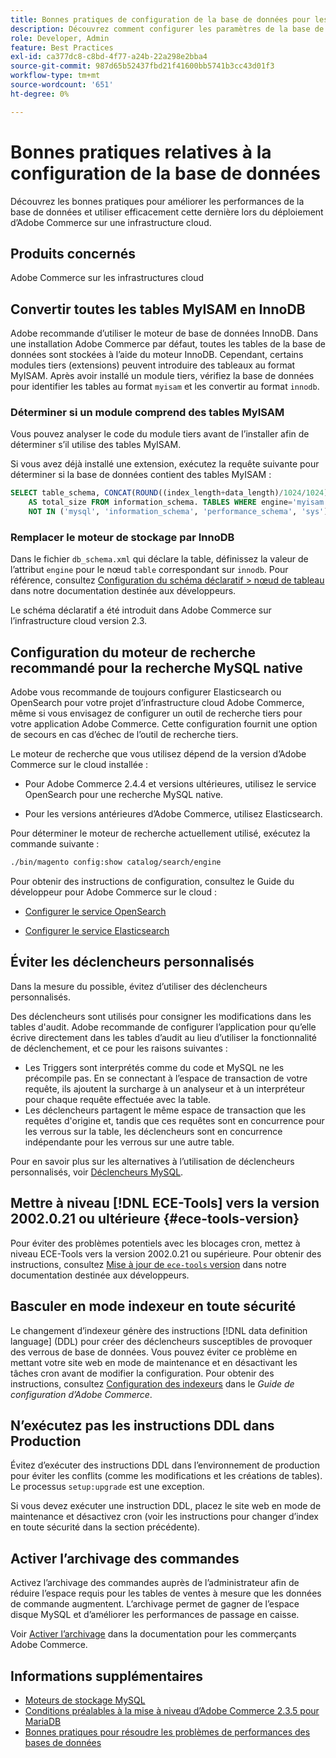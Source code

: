 ```yaml
---
title: Bonnes pratiques de configuration de la base de données pour les déploiements dans le cloud
description: Découvrez comment configurer les paramètres de la base de données et de l’application pour améliorer les performances lors du déploiement d’Adobe Commerce sur une infrastructure cloud.
role: Developer, Admin
feature: Best Practices
exl-id: ca377dc8-c8bd-4f77-a24b-22a298e2bba4
source-git-commit: 987d65b52437fbd21f41600bb5741b3cc43d01f3
workflow-type: tm+mt
source-wordcount: '651'
ht-degree: 0%

---
```


# Bonnes pratiques relatives à la configuration de la base de données

Découvrez les bonnes pratiques pour améliorer les performances de la base de données et utiliser efficacement cette dernière lors du déploiement d’Adobe Commerce sur une infrastructure cloud.

## Produits concernés

Adobe Commerce sur les infrastructures cloud

## Convertir toutes les tables MyISAM en InnoDB

Adobe recommande d’utiliser le moteur de base de données InnoDB. Dans une installation Adobe Commerce par défaut, toutes les tables de la base de données sont stockées à l’aide du moteur InnoDB. Cependant, certains modules tiers (extensions) peuvent introduire des tableaux au format MyISAM. Après avoir installé un module tiers, vérifiez la base de données pour identifier les tables au format `myisam` et les convertir au format `innodb`.

### Déterminer si un module comprend des tables MyISAM

Vous pouvez analyser le code du module tiers avant de l’installer afin de déterminer s’il utilise des tables MyISAM.

Si vous avez déjà installé une extension, exécutez la requête suivante pour déterminer si la base de données contient des tables MyISAM :

```sql
SELECT table_schema, CONCAT(ROUND((index_length+data_length)/1024/1024),'MB')
    AS total_size FROM information_schema. TABLES WHERE engine='myisam' AND table_schema
    NOT IN ('mysql', 'information_schema', 'performance_schema', 'sys');
```

### Remplacer le moteur de stockage par InnoDB

Dans le fichier `db_schema.xml` qui déclare la table, définissez la valeur de l’attribut `engine` pour le nœud `table` correspondant sur `innodb`. Pour référence, consultez [Configuration du schéma déclaratif > nœud de tableau](https://developer.adobe.com/commerce/php/development/components/declarative-schema/configuration/) dans notre documentation destinée aux développeurs.

Le schéma déclaratif a été introduit dans Adobe Commerce sur l’infrastructure cloud version 2.3.

## Configuration du moteur de recherche recommandé pour la recherche MySQL native

Adobe vous recommande de toujours configurer Elasticsearch ou OpenSearch pour votre projet d’infrastructure cloud Adobe Commerce, même si vous envisagez de configurer un outil de recherche tiers pour votre application Adobe Commerce. Cette configuration fournit une option de secours en cas d’échec de l’outil de recherche tiers.

Le moteur de recherche que vous utilisez dépend de la version d’Adobe Commerce sur le cloud installée :

- Pour Adobe Commerce 2.4.4 et versions ultérieures, utilisez le service OpenSearch pour une recherche MySQL native.

- Pour les versions antérieures d’Adobe Commerce, utilisez Elasticsearch.

Pour déterminer le moteur de recherche actuellement utilisé, exécutez la commande suivante :

```bash
./bin/magento config:show catalog/search/engine
```

Pour obtenir des instructions de configuration, consultez le Guide du développeur pour Adobe Commerce sur le cloud :

- [Configurer le service OpenSearch](https://experienceleague.adobe.com/en/docs/commerce-cloud-service/user-guide/configure/service/opensearch)

- [Configurer le service Elasticsearch](https://experienceleague.adobe.com/en/docs/commerce-cloud-service/user-guide/configure/service/elasticsearch)

## Éviter les déclencheurs personnalisés

Dans la mesure du possible, évitez d’utiliser des déclencheurs personnalisés.

Des déclencheurs sont utilisés pour consigner les modifications dans les tables d&#39;audit. Adobe recommande de configurer l’application pour qu’elle écrive directement dans les tables d’audit au lieu d’utiliser la fonctionnalité de déclenchement, et ce pour les raisons suivantes :

- Les Triggers sont interprétés comme du code et MySQL ne les précompile pas. En se connectant à l’espace de transaction de votre requête, ils ajoutent la surcharge à un analyseur et à un interpréteur pour chaque requête effectuée avec la table.
- Les déclencheurs partagent le même espace de transaction que les requêtes d&#39;origine et, tandis que ces requêtes sont en concurrence pour les verrous sur la table, les déclencheurs sont en concurrence indépendante pour les verrous sur une autre table.

Pour en savoir plus sur les alternatives à l’utilisation de déclencheurs personnalisés, voir [Déclencheurs MySQL](mysql-configuration.md#triggers).

## Mettre à niveau [!DNL ECE-Tools] vers la version 2002.0.21 ou ultérieure {#ece-tools-version}

Pour éviter des problèmes potentiels avec les blocages cron, mettez à niveau ECE-Tools vers la version 2002.0.21 ou supérieure. Pour obtenir des instructions, consultez [Mise à jour de `ece-tools` version](https://experienceleague.adobe.com/en/docs/commerce-cloud-service/user-guide/dev-tools/ece-tools/update-package) dans notre documentation destinée aux développeurs.

## Basculer en mode indexeur en toute sécurité

<!--This best practice might belong in the Maintenance phase. Database lock prevention might be consolidated under a single heading-->

Le changement d’indexeur génère des instructions [!DNL data definition language] (DDL) pour créer des déclencheurs susceptibles de provoquer des verrous de base de données. Vous pouvez éviter ce problème en mettant votre site web en mode de maintenance et en désactivant les tâches cron avant de modifier la configuration.
Pour obtenir des instructions, consultez [Configuration des indexeurs](https://experienceleague.adobe.com/docs/commerce-operations/configuration-guide/cli/manage-indexers.html#configure-indexers-1) dans le *Guide de configuration d’Adobe Commerce*.

## N’exécutez pas les instructions DDL dans Production

Évitez d’exécuter des instructions DDL dans l’environnement de production pour éviter les conflits (comme les modifications et les créations de tables). Le processus `setup:upgrade` est une exception.

Si vous devez exécuter une instruction DDL, placez le site web en mode de maintenance et désactivez cron (voir les instructions pour changer d’index en toute sécurité dans la section précédente).

## Activer l’archivage des commandes

Activez l’archivage des commandes auprès de l’administrateur afin de réduire l’espace requis pour les tables de ventes à mesure que les données de commande augmentent. L’archivage permet de gagner de l’espace disque MySQL et d’améliorer les performances de passage en caisse.

Voir [Activer l’archivage](https://experienceleague.adobe.com/docs/commerce-admin/stores-sales/order-management/orders/order-archive.html) dans la documentation pour les commerçants Adobe Commerce.

## Informations supplémentaires

- [Moteurs de stockage MySQL](https://dev.mysql.com/doc/refman/8.0/en/storage-engines.html)
- [Conditions préalables à la mise à niveau d’Adobe Commerce 2.3.5 pour MariaDB](../maintenance/mariadb-upgrade.md)
- [Bonnes pratiques pour résoudre les problèmes de performances des bases de données](../maintenance/resolve-database-performance-issues.md)
